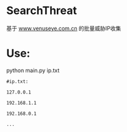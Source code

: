 # SearchThreat
基于 www.venuseye.com.cn 的批量威胁IP收集

# Use:
  python main.py ip.txt
 
    #ip.txt:
 
    127.0.0.1
  
    192.168.1.1
    
    192.168.0.1
  
    ...
  
